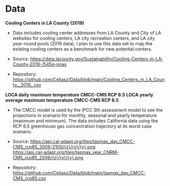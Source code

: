 # Data

**Cooling Centers in LA County (2019)**

* Data includes cooling center addresses from LA County and City of LA websites for cooling centers, LA city recreation centers, and LA city year-round pools (2019 data). I plan to use this data set to map the existing cooling centers as a benchmark for new potential centers. 

* Source: https://data.lacounty.gov/Sustainability/Cooling-Centers-in-LA-County-2019-/545q-nnas

* Repository: https://github.com/Celiasz/Data/blob/main/Cooling_Centers_in_LA_County__2019_.csv

**LOCA daily maximum temperature CMCC-CMS RCP 8.5**
**LOCA yearly average maximum temperature CMCC-CMS RCP 8.5**

* The CMCC model is used by the IPCC 5th assessment model to see the projections in scenario for monthly, seasonal and yearly temperature (maximum and minimum). The data includes California data using the RCP 8.5 greenhouse gas concentration trajectory at its worst case scenario.  

* Source: 
https://api.cal-adapt.org/tiles/tasmax_day_CMCC-CMS_rcp85_2006-2100/{z}/{x}/{y}.png  
https://api.cal-adapt.org/tiles/tasmax_year_CNRM-CM5_rcp85_2006/{z}/{x}/{y}.png

* Repository: 
https://github.com/Celiasz/Data/blob/main/tasmax_day_CMCC-CMS_rcp85.csv
